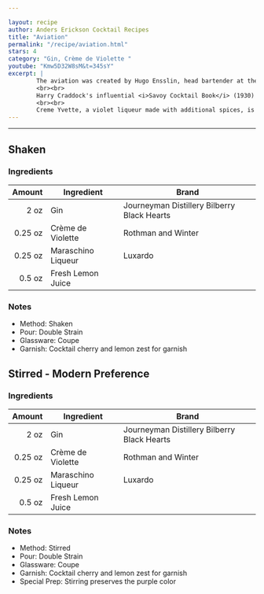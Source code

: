 ```yaml
---

layout: recipe
author: Anders Erickson Cocktail Recipes
title: "Aviation"
permalink: "/recipe/aviation.html"
stars: 4
category: "Gin, Crème de Violette "
youtube: "Kmw5D32W8sM&t=345sY"
excerpt: |
        The aviation was created by Hugo Ensslin, head bartender at the Hotel Wallick in New York, in the early twentieth century. The first published recipe appeared in Ensslin's 1916 <i>Recipes for Mixed Drinks</i>. Ensslin's recipe called for two thirds El Bart gin, one third lemon juice, 2 dashes maraschino liqueur, and 2 dashes crème de violette.
        <br><br>
        Harry Craddock's influential <i>Savoy Cocktail Book</i> (1930) omitted the crème de violette, calling for a mixture of two thirds dry gin, one third lemon juice and two dashes of maraschino. Many later bartenders have followed Craddock's lead, leaving out the difficult-to-find violet liqueur.
        <br><br>
        Creme Yvette, a violet liqueur made with additional spices, is sometimes substituted for crème de violette. 
---
```


---

<div class="subrecipe" markdown="1">

## Shaken

### Ingredients

| Amount  | Ingredient             | Brand                                       |
| ------: | ------------------ | ------------------------------------------- |
|    2 oz | Gin                | Journeyman Distillery Bilberry Black Hearts |
| 0.25 oz | Crème de Violette  | Rothman and Winter                          |
| 0.25 oz | Maraschino Liqueur | Luxardo                                     |
|  0.5 oz | Fresh Lemon Juice  |

### Notes

- Method: Shaken
- Pour: Double Strain
- Glassware: Coupe
- Garnish: Cocktail cherry and lemon zest for garnish

</div>
<div class="subrecipe" markdown="1">

## Stirred - Modern Preference

### Ingredients

| Amount  | Ingredient             | Brand                                       |
| ------: | ------------------ | ------------------------------------------- |
|    2 oz | Gin                | Journeyman Distillery Bilberry Black Hearts |
| 0.25 oz | Crème de Violette  | Rothman and Winter                          |
| 0.25 oz | Maraschino Liqueur | Luxardo                                     |
|  0.5 oz | Fresh Lemon Juice  |

### Notes

- Method: Stirred
- Pour: Double Strain
- Glassware: Coupe
- Garnish: Cocktail cherry and lemon zest for garnish
- Special Prep: Stirring preserves the purple color

</div>
